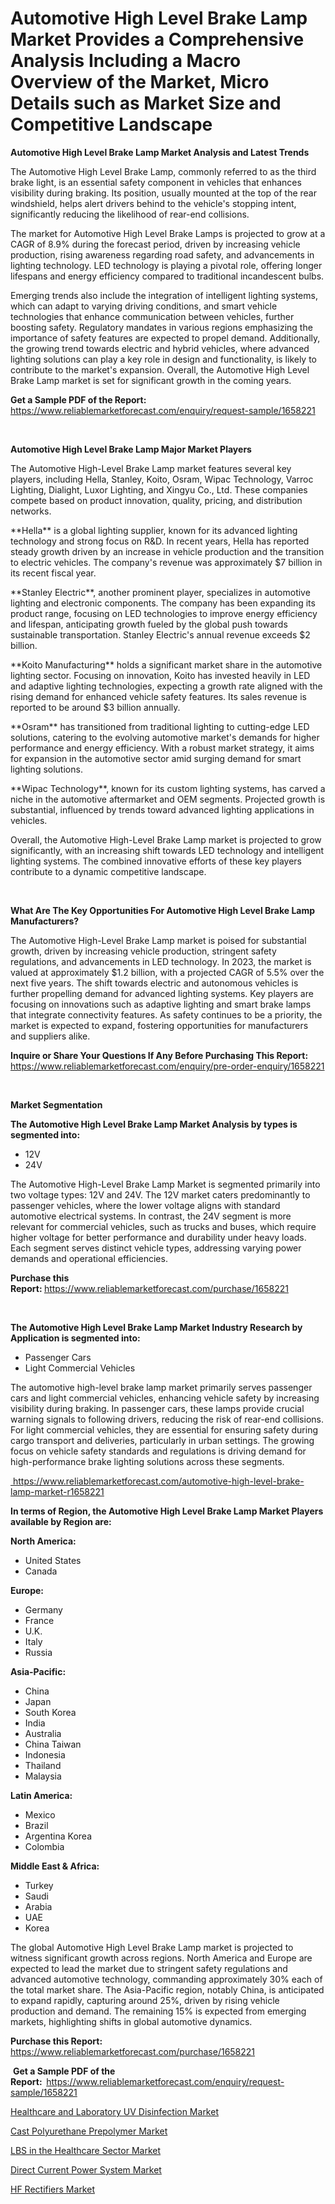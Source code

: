 <p><h1>Automotive High Level Brake Lamp Market Provides a Comprehensive Analysis Including a Macro Overview of the Market, Micro Details such as Market Size and Competitive Landscape</h1></p><p><strong>Automotive High Level Brake Lamp Market Analysis and Latest Trends</strong></p>
<p><p>The Automotive High Level Brake Lamp, commonly referred to as the third brake light, is an essential safety component in vehicles that enhances visibility during braking. Its position, usually mounted at the top of the rear windshield, helps alert drivers behind to the vehicle's stopping intent, significantly reducing the likelihood of rear-end collisions. </p><p>The market for Automotive High Level Brake Lamps is projected to grow at a CAGR of 8.9% during the forecast period, driven by increasing vehicle production, rising awareness regarding road safety, and advancements in lighting technology. LED technology is playing a pivotal role, offering longer lifespans and energy efficiency compared to traditional incandescent bulbs. </p><p>Emerging trends also include the integration of intelligent lighting systems, which can adapt to varying driving conditions, and smart vehicle technologies that enhance communication between vehicles, further boosting safety. Regulatory mandates in various regions emphasizing the importance of safety features are expected to propel demand. Additionally, the growing trend towards electric and hybrid vehicles, where advanced lighting solutions can play a key role in design and functionality, is likely to contribute to the market's expansion. Overall, the Automotive High Level Brake Lamp market is set for significant growth in the coming years.</p></p>
<p><strong>Get a Sample PDF of the Report:&nbsp;</strong> <a href="https://www.reliablemarketforecast.com/enquiry/request-sample/1658221?utm_campaign=1110&utm_medium=2&utm_source=Github&utm_content=ia&utm_term=09122024&utm_id=automotive-high-level-brake-lamp">https://www.reliablemarketforecast.com/enquiry/request-sample/1658221</a></p>
<p>&nbsp;</p>
<p><strong>Automotive High Level Brake Lamp Major Market Players</strong></p>
<p><p>The Automotive High-Level Brake Lamp market features several key players, including Hella, Stanley, Koito, Osram, Wipac Technology, Varroc Lighting, Dialight, Luxor Lighting, and Xingyu Co., Ltd. These companies compete based on product innovation, quality, pricing, and distribution networks.</p><p>**Hella** is a global lighting supplier, known for its advanced lighting technology and strong focus on R&D. In recent years, Hella has reported steady growth driven by an increase in vehicle production and the transition to electric vehicles. The company's revenue was approximately $7 billion in its recent fiscal year.</p><p>**Stanley Electric**, another prominent player, specializes in automotive lighting and electronic components. The company has been expanding its product range, focusing on LED technologies to improve energy efficiency and lifespan, anticipating growth fueled by the global push towards sustainable transportation. Stanley Electric's annual revenue exceeds $2 billion.</p><p>**Koito Manufacturing** holds a significant market share in the automotive lighting sector. Focusing on innovation, Koito has invested heavily in LED and adaptive lighting technologies, expecting a growth rate aligned with the rising demand for enhanced vehicle safety features. Its sales revenue is reported to be around $3 billion annually.</p><p>**Osram** has transitioned from traditional lighting to cutting-edge LED solutions, catering to the evolving automotive market's demands for higher performance and energy efficiency. With a robust market strategy, it aims for expansion in the automotive sector amid surging demand for smart lighting solutions.</p><p>**Wipac Technology**, known for its custom lighting systems, has carved a niche in the automotive aftermarket and OEM segments. Projected growth is substantial, influenced by trends toward advanced lighting applications in vehicles.</p><p>Overall, the Automotive High-Level Brake Lamp market is projected to grow significantly, with an increasing shift towards LED technology and intelligent lighting systems. The combined innovative efforts of these key players contribute to a dynamic competitive landscape.</p></p>
<p>&nbsp;</p>
<p><strong>What Are The Key Opportunities For Automotive High Level Brake Lamp Manufacturers?</strong></p>
<p><p>The Automotive High-Level Brake Lamp market is poised for substantial growth, driven by increasing vehicle production, stringent safety regulations, and advancements in LED technology. In 2023, the market is valued at approximately $1.2 billion, with a projected CAGR of 5.5% over the next five years. The shift towards electric and autonomous vehicles is further propelling demand for advanced lighting systems. Key players are focusing on innovations such as adaptive lighting and smart brake lamps that integrate connectivity features. As safety continues to be a priority, the market is expected to expand, fostering opportunities for manufacturers and suppliers alike.</p></p>
<p><strong>Inquire or Share Your Questions If Any Before Purchasing This Report:</strong> <a href="https://www.reliablemarketforecast.com/enquiry/pre-order-enquiry/1658221?utm_campaign=1110&utm_medium=2&utm_source=Github&utm_content=ia&utm_term=09122024&utm_id=automotive-high-level-brake-lamp">https://www.reliablemarketforecast.com/enquiry/pre-order-enquiry/1658221</a></p>
<p>&nbsp;</p>
<p><strong>Market Segmentation</strong></p>
<p><strong>The Automotive High Level Brake Lamp Market Analysis by types is segmented into:</strong></p>
<p><ul><li>12V</li><li>24V</li></ul></p>
<p><p>The Automotive High-Level Brake Lamp Market is segmented primarily into two voltage types: 12V and 24V. The 12V market caters predominantly to passenger vehicles, where the lower voltage aligns with standard automotive electrical systems. In contrast, the 24V segment is more relevant for commercial vehicles, such as trucks and buses, which require higher voltage for better performance and durability under heavy loads. Each segment serves distinct vehicle types, addressing varying power demands and operational efficiencies.</p></p>
<p><strong>Purchase this Report:&nbsp;</strong><a href="https://www.reliablemarketforecast.com/purchase/1658221?utm_campaign=1110&utm_medium=2&utm_source=Github&utm_content=ia&utm_term=09122024&utm_id=automotive-high-level-brake-lamp">https://www.reliablemarketforecast.com/purchase/1658221</a></p>
<p>&nbsp;</p>
<p><strong>The Automotive High Level Brake Lamp Market Industry Research by Application is segmented into:</strong></p>
<p><ul><li>Passenger Cars</li><li>Light Commercial Vehicles</li></ul></p>
<p><p>The automotive high-level brake lamp market primarily serves passenger cars and light commercial vehicles, enhancing vehicle safety by increasing visibility during braking. In passenger cars, these lamps provide crucial warning signals to following drivers, reducing the risk of rear-end collisions. For light commercial vehicles, they are essential for ensuring safety during cargo transport and deliveries, particularly in urban settings. The growing focus on vehicle safety standards and regulations is driving demand for high-performance brake lighting solutions across these segments.</p></p>
<p><a href="https://www.reliablemarketforecast.com/automotive-high-level-brake-lamp-market-r1658221?utm_campaign=1110&utm_medium=2&utm_source=Github&utm_content=ia&utm_term=09122024&utm_id=automotive-high-level-brake-lamp">&nbsp;https://www.reliablemarketforecast.com/automotive-high-level-brake-lamp-market-r1658221</a></p>
<p><strong>In terms of Region, the Automotive High Level Brake Lamp Market Players available by Region are:</strong></p>
<p>
    <p> <strong> North America: </strong>
        <ul>
            <li>United States</li>
            <li>Canada</li>
        </ul>
        </p> 
    <p> <strong> Europe: </strong>
        <ul>
            <li>Germany</li>
            <li>France</li>
            <li>U.K.</li>
            <li>Italy</li>
            <li>Russia</li>
        </ul>
        </p> 
    <p> <strong> Asia-Pacific: </strong>
        <ul>
            <li>China</li>
            <li>Japan</li>
            <li>South Korea</li>
            <li>India</li>
            <li>Australia</li>
            <li>China Taiwan</li>
            <li>Indonesia</li>
            <li>Thailand</li>
            <li>Malaysia</li>
        </ul>
        </p> 
    <p> <strong> Latin America: </strong>
        <ul>
            <li>Mexico</li>
            <li>Brazil</li>
            <li>Argentina Korea</li>
            <li>Colombia</li>
        </ul>
        </p> 
    <p> <strong> Middle East & Africa: </strong>
        <ul>
            <li>Turkey</li>
            <li>Saudi</li>
            <li>Arabia</li>
            <li>UAE</li>
            <li>Korea</li>
        </ul>
    </p>
    </p>
<p><p>The global Automotive High Level Brake Lamp market is projected to witness significant growth across regions. North America and Europe are expected to lead the market due to stringent safety regulations and advanced automotive technology, commanding approximately 30% each of the total market share. The Asia-Pacific region, notably China, is anticipated to expand rapidly, capturing around 25%, driven by rising vehicle production and demand. The remaining 15% is expected from emerging markets, highlighting shifts in global automotive dynamics.</p></p>
<p><strong>Purchase this Report: </strong><a href="https://www.reliablemarketforecast.com/purchase/1658221?utm_campaign=1110&utm_medium=2&utm_source=Github&utm_content=ia&utm_term=09122024&utm_id=automotive-high-level-brake-lamp">https://www.reliablemarketforecast.com/purchase/1658221</a></p>
<p>&nbsp;<strong>Get a Sample PDF of the Report:&nbsp;&nbsp;</strong><a href="https://www.reliablemarketforecast.com/enquiry/request-sample/1658221?utm_campaign=1110&utm_medium=2&utm_source=Github&utm_content=ia&utm_term=09122024&utm_id=automotive-high-level-brake-lamp">https://www.reliablemarketforecast.com/enquiry/request-sample/1658221</a></p>
<p><strong></strong></p>
<p><p><a href="https://www.linkedin.com/pulse/qualitative-quantitative-insights-healthcare-laboratory-drk2c?utm_campaign=1110&utm_medium=2&utm_source=Github&utm_content=ia&utm_term=09122024&utm_id=automotive-high-level-brake-lamp">Healthcare and Laboratory UV Disinfection Market</a></p><p><a href="https://github.com/WillieWoodard/Market-Research-Report-List-7/blob/main/cast-polyurethane-prepolymer-market.md?utm_campaign=1110&utm_medium=2&utm_source=Github&utm_content=ia&utm_term=09122024&utm_id=automotive-high-level-brake-lamp">Cast Polyurethane Prepolymer Market</a></p><p><a href="https://www.linkedin.com/pulse/robust-growth-anticipated-lbs-healthcare-sector-market-cagr-118-aaale?utm_campaign=1110&utm_medium=2&utm_source=Github&utm_content=ia&utm_term=09122024&utm_id=automotive-high-level-brake-lamp">LBS in the Healthcare Sector Market</a></p><p><a href="https://www.linkedin.com/pulse/direct-current-power-system-market-analysis-historical-data-ljdle?utm_campaign=1110&utm_medium=2&utm_source=Github&utm_content=ia&utm_term=09122024&utm_id=automotive-high-level-brake-lamp">Direct Current Power System Market</a></p><p><a href="https://www.linkedin.com/pulse/deep-dive-hf-rectifiers-market-itstrends-segmentation-competitive-7ncce?utm_campaign=1110&utm_medium=2&utm_source=Github&utm_content=ia&utm_term=09122024&utm_id=automotive-high-level-brake-lamp">HF Rectifiers Market</a></p></p>